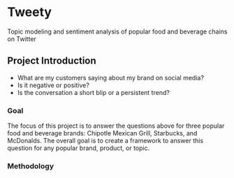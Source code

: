 # Tweety
Topic modeling and sentiment analysis of popular food and beverage chains on Twitter

## Project Introduction

* What are my customers saying about my brand on social media?  
* Is it negative or positive?  
* Is the conversation a short blip or a persistent trend?

### Goal
The focus of this project is to answer the questions above for three popular food and beverage brands: Chipotle Mexican Grill, Starbucks, and McDonalds.  The overall goal is to create a framework to answer this question for any popular brand, product, or topic.

### Methodology
